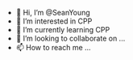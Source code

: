 - 👋 Hi, I’m @SeanYoung
- 👀 I’m interested in CPP
- 🌱 I’m currently learning CPP
- 💞️ I’m looking to collaborate on ...
- 📫 How to reach me ...

<!---
SeanYoung-SY/SeanYoung-SY is a ✨ special ✨ repository because its `README.md` (this file) appears on your GitHub profile.
You can click the Preview link to take a look at your changes.
--->
